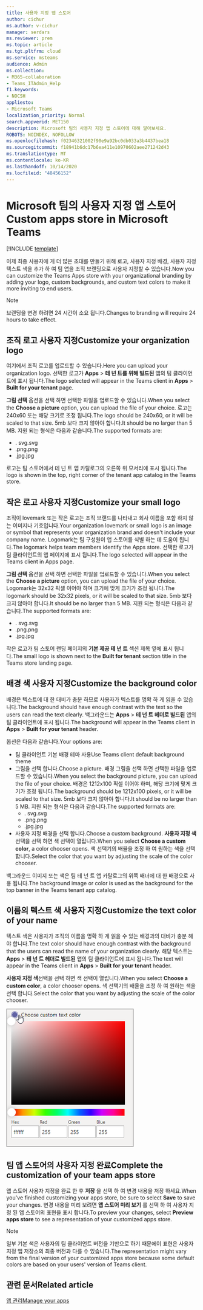 ```yaml
---
title: 사용자 지정 앱 스토어
author: cichur
ms.author: v-cichur
manager: serdars
ms.reviewer: prem
ms.topic: article
ms.tgt.pltfrm: cloud
ms.service: msteams
audience: Admin
ms.collection:
- M365-collaboration
- Teams_ITAdmin_Help
f1.keywords:
- NOCSH
appliesto:
- Microsoft Teams
localization_priority: Normal
search.appverid: MET150
description: Microsoft 팀의 사용자 지정 앱 스토어에 대해 알아보세요.
ROBOTS: NOINDEX, NOFOLLOW
ms.openlocfilehash: f02346321002f90e9a92bc0db033a3b4437bea18
ms.sourcegitcommit: f18941b6dc17b6ea411e10970602aee271242d43
ms.translationtype: MT
ms.contentlocale: ko-KR
ms.lasthandoff: 10/14/2020
ms.locfileid: "48456152"
---
```

# <a name="custom-apps-store-in-microsoft-teams"></a><span data-ttu-id="139b1-103">Microsoft 팀의 사용자 지정 앱 스토어</span><span class="sxs-lookup"><span data-stu-id="139b1-103">Custom apps store in Microsoft Teams</span></span>

[!INCLUDE [template](includes/preview-feature.md)]

<span data-ttu-id="139b1-104">이제 최종 사용자에 게 더 많은 초대를 만들기 위해 로고, 사용자 지정 배경, 사용자 지정 텍스트 색을 추가 하 여 팀 앱을 조직 브랜딩으로 사용자 지정할 수 있습니다.</span><span class="sxs-lookup"><span data-stu-id="139b1-104">Now you can customize the Teams Apps store with your organizational branding by adding your logo, custom backgrounds, and custom text colors to make it more inviting to end users.</span></span>

> [!Note]
> <span data-ttu-id="139b1-105">브랜딩을 변경 하려면 24 시간이 소요 됩니다.</span><span class="sxs-lookup"><span data-stu-id="139b1-105">Changes to branding will require 24 hours to take effect.</span></span>

## <a name="customize-your-organization-logo"></a><span data-ttu-id="139b1-106">조직 로고 사용자 지정</span><span class="sxs-lookup"><span data-stu-id="139b1-106">Customize your organization logo</span></span>

<!-- Bookmark used by Context Sensitive Help (CSH). Do not delete. -->
<span data-ttu-id="139b1-107"><a name="orglogo"> </a></span><span class="sxs-lookup"><span data-stu-id="139b1-107"><a name="orglogo"> </a></span></span>
<!-- Do not remove the bookmark link above. -->

<span data-ttu-id="139b1-108">여기에서 조직 로고를 업로드할 수 있습니다.</span><span class="sxs-lookup"><span data-stu-id="139b1-108">Here you can upload your organization logo.</span></span> <span data-ttu-id="139b1-109">선택한 로고가 **Apps**  >  **테 넌 트를 위해 빌드된** 앱의 팀 클라이언트에 표시 됩니다.</span><span class="sxs-lookup"><span data-stu-id="139b1-109">The logo selected will appear in the Teams client in **Apps** > **Built for your tenant** page.</span></span>

<span data-ttu-id="139b1-110">**그림 선택** 옵션을 선택 하면 선택한 파일을 업로드할 수 있습니다.</span><span class="sxs-lookup"><span data-stu-id="139b1-110">When you select the **Choose a picture** option, you can upload the file of your choice.</span></span> <span data-ttu-id="139b1-111">로고는 240x60 또는 해당 크기로 조정 됩니다.</span><span class="sxs-lookup"><span data-stu-id="139b1-111">The logo should be 240x60, or it will be scaled to that size.</span></span> <span data-ttu-id="139b1-112">5mb 보다 크지 않아야 합니다.</span><span class="sxs-lookup"><span data-stu-id="139b1-112">It should be no larger than 5 MB.</span></span> <span data-ttu-id="139b1-113">지원 되는 형식은 다음과 같습니다.</span><span class="sxs-lookup"><span data-stu-id="139b1-113">The supported formats are:</span></span>

- <span data-ttu-id="139b1-114">. svg</span><span class="sxs-lookup"><span data-stu-id="139b1-114">.svg</span></span>
- <span data-ttu-id="139b1-115">.png</span><span class="sxs-lookup"><span data-stu-id="139b1-115">.png</span></span>
- <span data-ttu-id="139b1-116">.jpg</span><span class="sxs-lookup"><span data-stu-id="139b1-116">.jpg</span></span>

<span data-ttu-id="139b1-117">로고는 팀 스토어에서 테 넌 트 앱 카탈로그의 오른쪽 위 모서리에 표시 됩니다.</span><span class="sxs-lookup"><span data-stu-id="139b1-117">The logo is shown in the top, right corner of the tenant app catalog in the Teams store.</span></span>

## <a name="customize-your-small-logo"></a><span data-ttu-id="139b1-118">작은 로고 사용자 지정</span><span class="sxs-lookup"><span data-stu-id="139b1-118">Customize your small logo</span></span>

<!-- Bookmark used by Context Sensitive Help (CSH). Do not delete. -->
<span data-ttu-id="139b1-119"><a name="orglogomark"> </a></span><span class="sxs-lookup"><span data-stu-id="139b1-119"><a name="orglogomark"> </a></span></span>
<!-- Do not remove the bookmark link above. -->

<span data-ttu-id="139b1-120">조직이 lovemark 또는 작은 로고는 조직 브랜드를 나타내고 회사 이름을 포함 하지 않는 이미지나 기호입니다.</span><span class="sxs-lookup"><span data-stu-id="139b1-120">Your organization lovemark or small logo is an image or symbol that represents your organization brand and doesn't include your company name.</span></span> <span data-ttu-id="139b1-121">Logomark는 팀 구성원이 앱 스토어를 식별 하는 데 도움이 됩니다.</span><span class="sxs-lookup"><span data-stu-id="139b1-121">The logomark helps team members identify the Apps store.</span></span> <span data-ttu-id="139b1-122">선택한 로고가 팀 클라이언트의 앱 페이지에 표시 됩니다.</span><span class="sxs-lookup"><span data-stu-id="139b1-122">The logo selected will appear in the Teams client in Apps page.</span></span>

<span data-ttu-id="139b1-123">**그림 선택** 옵션을 선택 하면 선택한 파일을 업로드할 수 있습니다.</span><span class="sxs-lookup"><span data-stu-id="139b1-123">When you select the **Choose a picture** option, you can upload the file of your choice.</span></span> <span data-ttu-id="139b1-124">Logomark는 32x32 픽셀 이어야 하며 크기에 맞게 크기가 조정 됩니다.</span><span class="sxs-lookup"><span data-stu-id="139b1-124">The logomark should be 32x32 pixels, or it will be scaled to that size.</span></span> <span data-ttu-id="139b1-125">5mb 보다 크지 않아야 합니다.</span><span class="sxs-lookup"><span data-stu-id="139b1-125">It should be no larger than 5 MB.</span></span> <span data-ttu-id="139b1-126">지원 되는 형식은 다음과 같습니다.</span><span class="sxs-lookup"><span data-stu-id="139b1-126">The supported formats are:</span></span>

- <span data-ttu-id="139b1-127">. svg</span><span class="sxs-lookup"><span data-stu-id="139b1-127">.svg</span></span>
- <span data-ttu-id="139b1-128">.png</span><span class="sxs-lookup"><span data-stu-id="139b1-128">.png</span></span>
- <span data-ttu-id="139b1-129">.jpg</span><span class="sxs-lookup"><span data-stu-id="139b1-129">.jpg</span></span>

<span data-ttu-id="139b1-130">작은 로고가 팀 스토어 랜딩 페이지의 **기본 제공 테 넌 트** 섹션 제목 옆에 표시 됩니다.</span><span class="sxs-lookup"><span data-stu-id="139b1-130">The small logo is shown next to the **Built for tenant** section title in the Teams store landing page.</span></span>

## <a name="customize-the-background-color"></a><span data-ttu-id="139b1-131">배경 색 사용자 지정</span><span class="sxs-lookup"><span data-stu-id="139b1-131">Customize the background color</span></span>

<!-- Bookmark used by Context Sensitive Help (CSH). Do not delete. -->
<span data-ttu-id="139b1-132"><a name="custombackground"> </a></span><span class="sxs-lookup"><span data-stu-id="139b1-132"><a name="custombackground"> </a></span></span>
<!-- Do not remove the bookmark link above. -->

<span data-ttu-id="139b1-133">배경은 텍스트에 대 한 대비가 충분 하므로 사용자가 텍스트를 명확 하 게 읽을 수 있습니다.</span><span class="sxs-lookup"><span data-stu-id="139b1-133">The background should have enough contrast with the text so the users can read the text clearly.</span></span> <span data-ttu-id="139b1-134">백그라운드는 **Apps**  >  **테 넌 트 헤더로 빌드된** 앱의 팀 클라이언트에 표시 됩니다.</span><span class="sxs-lookup"><span data-stu-id="139b1-134">The background will appear in the Teams client in **Apps** > **Built for your tenant** header.</span></span>

<span data-ttu-id="139b1-135">옵션은 다음과 같습니다.</span><span class="sxs-lookup"><span data-stu-id="139b1-135">Your options are:</span></span>

- <span data-ttu-id="139b1-136">팀 클라이언트 기본 배경 테마 사용</span><span class="sxs-lookup"><span data-stu-id="139b1-136">Use Teams client default background theme</span></span>
- <span data-ttu-id="139b1-137">그림을 선택 합니다.</span><span class="sxs-lookup"><span data-stu-id="139b1-137">Choose a picture.</span></span> <span data-ttu-id="139b1-138">배경 그림을 선택 하면 선택한 파일을 업로드할 수 있습니다.</span><span class="sxs-lookup"><span data-stu-id="139b1-138">When you select the background picture, you can upload the file of your choice.</span></span> <span data-ttu-id="139b1-139">배경은 1212x100 픽셀 이어야 하며, 해당 크기에 맞게 크기가 조정 됩니다.</span><span class="sxs-lookup"><span data-stu-id="139b1-139">The background should be 1212x100 pixels, or it will be scaled to that size.</span></span> <span data-ttu-id="139b1-140">5mb 보다 크지 않아야 합니다.</span><span class="sxs-lookup"><span data-stu-id="139b1-140">It should be no larger than 5 MB.</span></span> <span data-ttu-id="139b1-141">지원 되는 형식은 다음과 같습니다.</span><span class="sxs-lookup"><span data-stu-id="139b1-141">The supported formats are:</span></span>
  - <span data-ttu-id="139b1-142">. svg</span><span class="sxs-lookup"><span data-stu-id="139b1-142">.svg</span></span>
  - <span data-ttu-id="139b1-143">.png</span><span class="sxs-lookup"><span data-stu-id="139b1-143">.png</span></span>
  - <span data-ttu-id="139b1-144">.jpg</span><span class="sxs-lookup"><span data-stu-id="139b1-144">.jpg</span></span>
- <span data-ttu-id="139b1-145">사용자 지정 배경을 선택 합니다.</span><span class="sxs-lookup"><span data-stu-id="139b1-145">Choose a custom background.</span></span> <span data-ttu-id="139b1-146">**사용자 지정 색**선택을 선택 하면 색 선택이 열립니다.</span><span class="sxs-lookup"><span data-stu-id="139b1-146">When you select **Choose a custom color**, a color chooser opens.</span></span> <span data-ttu-id="139b1-147">색 선택기의 배율을 조정 하 여 원하는 색을 선택 합니다.</span><span class="sxs-lookup"><span data-stu-id="139b1-147">Select the color that you want by adjusting the scale of the color chooser.</span></span>

<span data-ttu-id="139b1-148">백그라운드 이미지 또는 색은 팀 테 넌 트 앱 카탈로그의 위쪽 배너에 대 한 배경으로 사용 됩니다.</span><span class="sxs-lookup"><span data-stu-id="139b1-148">The background image or color is used as the background for the top banner in the Teams tenant app catalog.</span></span>

## <a name="customize-the-text-color-of-your-name"></a><span data-ttu-id="139b1-149">이름의 텍스트 색 사용자 지정</span><span class="sxs-lookup"><span data-stu-id="139b1-149">Customize the text color of your name</span></span>

<!-- Bookmark used by Context Sensitive Help (CSH). Do not delete. -->
<span data-ttu-id="139b1-150"><a name="textcolor"> </a></span><span class="sxs-lookup"><span data-stu-id="139b1-150"><a name="textcolor"> </a></span></span>
<!-- Do not remove the bookmark link above. -->

<span data-ttu-id="139b1-151">텍스트 색은 사용자가 조직의 이름을 명확 하 게 읽을 수 있는 배경과의 대비가 충분 해야 합니다.</span><span class="sxs-lookup"><span data-stu-id="139b1-151">The text color should have enough contrast with the background that the users can read the name of your organization clearly.</span></span> <span data-ttu-id="139b1-152">해당 텍스트는 **Apps**  >  **테 넌 트 헤더로 빌드된** 앱의 팀 클라이언트에 표시 됩니다.</span><span class="sxs-lookup"><span data-stu-id="139b1-152">The text will appear in the Teams client in **Apps** > **Built for your tenant** header.</span></span>

<span data-ttu-id="139b1-153">**사용자 지정 색**선택을 선택 하면 색 선택이 열립니다.</span><span class="sxs-lookup"><span data-stu-id="139b1-153">When you select **Choose a custom color**, a color chooser opens.</span></span> <span data-ttu-id="139b1-154">색 선택기의 배율을 조정 하 여 원하는 색을 선택 합니다.</span><span class="sxs-lookup"><span data-stu-id="139b1-154">Select the color that you want by adjusting the scale of the color chooser.</span></span>

 ![색 선택의 이미지](media/choose-a-custom-color.png)

## <a name="complete-the-customization-of-your-team-apps-store"></a><span data-ttu-id="139b1-156">팀 앱 스토어의 사용자 지정 완료</span><span class="sxs-lookup"><span data-stu-id="139b1-156">Complete the customization of your team apps store</span></span>

<span data-ttu-id="139b1-157">앱 스토어 사용자 지정을 완료 한 후 **저장** 을 선택 하 여 변경 내용을 저장 하세요.</span><span class="sxs-lookup"><span data-stu-id="139b1-157">When you've finished customizing your apps store, be sure to select **Save** to save your changes.</span></span>
<span data-ttu-id="139b1-158">변경 내용을 미리 보려면 **앱 스토어 미리 보기** 를 선택 하 여 사용자 지정 된 앱 스토어의 표현을 표시 합니다.</span><span class="sxs-lookup"><span data-stu-id="139b1-158">To preview your changes, select **Preview apps store** to see a representation of your customized apps store.</span></span>

> [!Note]
> <span data-ttu-id="139b1-159">일부 기본 색은 사용자의 팀 클라이언트 버전을 기반으로 하기 때문에이 표현은 사용자 지정 앱 저장소의 최종 버전과 다를 수 있습니다.</span><span class="sxs-lookup"><span data-stu-id="139b1-159">The representation might vary from the final version of your customized apps store because some default colors are based on your users' version of Teams client.</span></span>

## <a name="related-article"></a><span data-ttu-id="139b1-160">관련 문서</span><span class="sxs-lookup"><span data-stu-id="139b1-160">Related article</span></span>

[<span data-ttu-id="139b1-161">앱 관리</span><span class="sxs-lookup"><span data-stu-id="139b1-161">Manage your apps</span></span>](manage-apps.md)
